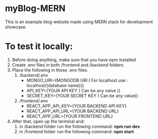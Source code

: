 # myBlog-MERN

This is an example blog website made using MERN stack for development showcase.

# To test it locally:
1. Before doing anything, make sure that you have npm installed
1. Create .env files in both /frontend and /backend folders
1. Place the following in those .env files:
   1. /backend/.env
      * MONGO_URI={MONGODB URI ( For localhost use : localhost/{database name})}
      * API_KEY={YOUR API KEY ( Can be any value )}
      * SECRET_KEY={YOUR SECRET KEY ( Can be any value)}
   1. /frontend/.env
      * REACT_APP_API_KEY={YOUR BACKEND API KEY}
      * REACT_APP_API_URL={YOUR BACKEND URL}
      * REACT_APP_URL={YOUR FRONTEND URL}
1. After that, open up the terminal and:
    1. in /backend folder run the following command: <b>npm run dev</b>
    1. in /frontend folder run the following command: <b>npm start</b>
